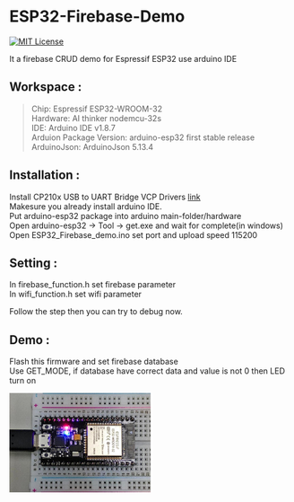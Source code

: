 # ESP32-Firebase-Demo

[![MIT License](https://img.shields.io/badge/License-%20MIT%20-red.svg)](https://opensource.org/licenses/MIT)

It a firebase CRUD demo for Espressif ESP32 use arduino IDE

## Workspace :
>Chip: Espressif ESP32-WROOM-32  
>Hardware: AI thinker nodemcu-32s  
>IDE: Arduino IDE v1.8.7  
>Arduion Package Version: arduino-esp32 first stable release  
>ArduinoJson: ArduinoJson 5.13.4  


## Installation :
Install CP210x USB to UART Bridge VCP Drivers [link](https://www.silabs.com/products/development-tools/software/usb-to-uart-bridge-vcp-drivers)   
Makesure you already install arduino IDE.  
Put arduino-esp32 package into  arduino main-folder/hardware  
Open arduino-esp32 -> Tool -> get.exe and wait for complete(in windows)  
Open ESP32_Firebase_demo.ino set port and upload speed 115200

##  Setting :
In firebase_function.h set firebase parameter  
In wifi_function.h set wifi parameter  

Follow the step then you can try to debug now.  
##  Demo :
Flash this firmware and set firebase database   
Use GET_MODE, if database have correct data and value is not 0 then LED turn on  

<img width=50% height=50% src="./images/firebase_demo_2018_12_07.jpg"/>